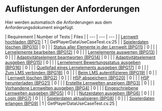 # Auflistungen der Anforderungen

Hier werden automatisch die Anforderungen aus dem Anforderungsdokument eingefügt.

[//]: # (Script-Start)
| Requirement | Number of Tests | Files |
| --- | --- | --- |
| [Lernwelt hochladen (BPG1)](BPG1.md) | 1 | GetPlayerDataUseCaseTest.cs:25 |
| [Spielerdaten löschen (BPG10)](BPG10.md) | 0 |  |
| [Status aller Elemente in der Lernwelt (BPG11)](BPG11.md) | 0 |  |
| [Lernelemente bearbeiten (BPG12)](BPG12.md) | 0 |  |
| [Lernelemente auswerten (BPG13)](BPG13.md) | 0 |  |
| [Adaptivitätselement beantworten (BPG14)](BPG14.md) | 0 |  |
| [Adaptivitätselement ausgeben (BPG15)](BPG15.md) | 0 |  |
| [Lernelement Bewertungsstatus ausgeben (BPG16)](BPG16.md) | 0 |  |
| [Quellpfad eines Lernelements ausgeben (BPG17)](BPG17.md) | 0 |  |
| [Zum LMS verbinden (BPG18)](BPG18.md) | 0 |  |
| [Beim LMS autentifizieren (BPG19)](BPG19.md) | 0 |  |
| [Lernwelt löschen (BPG2)](BPG2.md) | 0 |  |
| [H5P abspeichern (BPG20)](BPG20.md) | 0 |  |
| [H5P herunterladen (BPG21)](BPG21.md) | 0 |  |
| [Erstellte Lernwelten anzeigen (BPG3)](BPG3.md) | 0 |  |
| [Vorhandene Lernwelten ausgeben (BPG4)](BPG4.md) | 0 |  |
| [Eingeschriebene Lernwelten ausgeben (BPG5)](BPG5.md) | 0 |  |
| [Nutzerdaten ausgeben (BPG6)](BPG6.md) | 0 |  |
| [Login (BPG7)](BPG7.md) | 0 |  |
| [Spielerdaten aktualisieren (BPG8)](BPG8.md) | 0 |  |
| [Spielerdaten erlangen (BPG9)](BPG9.md) | 1 | GetPlayerDataUseCaseTest.cs:25 |